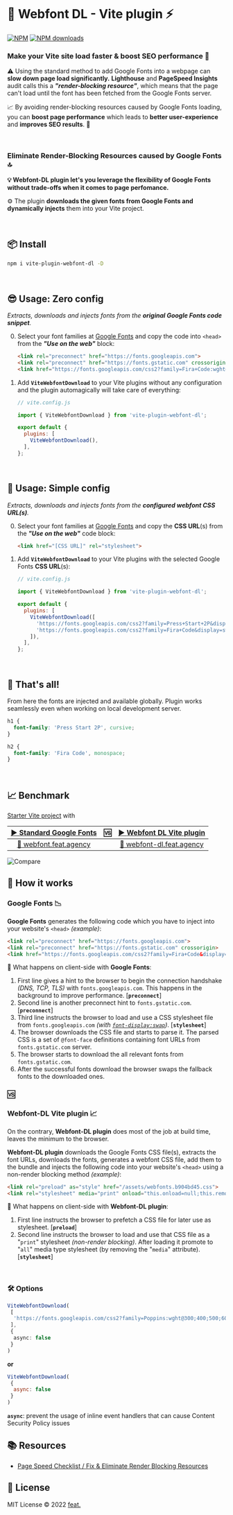 # 🔌 **Webfont DL** - Vite plugin ⚡

[![NPM](https://img.shields.io/npm/v/vite-plugin-webfont-dl)](https://www.npmjs.com/package/vite-plugin-webfont-dl)
[![NPM downloads](https://img.shields.io/npm/dt/vite-plugin-webfont-dl)](https://www.npmjs.com/package/vite-plugin-webfont-dl)


### **Make your Vite site load faster & boost SEO performance 🚀**

⚠️ Using the standard method to add Google Fonts into a webpage can **slow down page load significantly.** **Lighthouse** and **PageSpeed Insights** audit calls this a **<i>"render-blocking resource"</i>**, which means that the page can't load until the font has been fetched from the Google Fonts server.

📈 By avoiding render-blocking resources caused by Google Fonts loading, you can **boost page performance** which leads to **better user-experience** and **improves SEO results**. 🔎

<br>

### **Eliminate Render-Blocking Resources caused by Google Fonts 🔝**

**💡 Webfont-DL plugin let's you leverage the flexibility of Google Fonts without trade-offs when it comes to page perfomance.**

⚙️ The plugin **downloads the given fonts from Google Fonts and dynamically injects** them into your Vite project.

<br>

## 📦 Install
```bash
npm i vite-plugin-webfont-dl -D
```

<br>

## 😎 Usage: **Zero config**

*Extracts, downloads and injects fonts from the **original Google Fonts code snippet**.*

0. Select your font families at [Google Fonts](https://fonts.google.com) and copy the code into `<head>` from the **<i>"Use on the web"</i>** block:
	```html
	<link rel="preconnect" href="https://fonts.googleapis.com">
	<link rel="preconnect" href="https://fonts.gstatic.com" crossorigin>
	<link href="https://fonts.googleapis.com/css2?family=Fira+Code:wght@300;400&family=Roboto:wght@100&display=swap" rel="stylesheet">
	```
1. Add **`ViteWebfontDownload`** to your Vite plugins without any configuration and the plugin automagically will take care of everything:
	```js
	// vite.config.js

	import { ViteWebfontDownload } from 'vite-plugin-webfont-dl';

	export default {
	  plugins: [
	    ViteWebfontDownload(),
	  ],
	};
	```

<br>

## 🦄 Usage: **Simple config**

*Extracts, downloads and injects fonts from the **configured webfont CSS URL(s)**.*

0. Select your font families at [Google Fonts](https://fonts.google.com) and copy the **CSS URL**(s) from the **<i>"Use on the web"</i>** code block:
	```html
	<link href="[CSS URL]" rel="stylesheet">
	```
1. Add **`ViteWebfontDownload`** to your Vite plugins with the selected Google Fonts **CSS URL**(s):
	```js
	// vite.config.js

	import { ViteWebfontDownload } from 'vite-plugin-webfont-dl';

	export default {
	  plugins: [
	    ViteWebfontDownload([
	      'https://fonts.googleapis.com/css2?family=Press+Start+2P&display=swap',
	      'https://fonts.googleapis.com/css2?family=Fira+Code&display=swap'
	    ]),
	  ],
	};
	```

<br>

## 🚀 That's all!
From here the fonts are injected and available globally. Plugin works seamlessly even when working on local development server.


```css
h1 {
  font-family: 'Press Start 2P', cursive;
}

h2 {
  font-family: 'Fira Code', monospace;
}
```

<br>

## 📈 Benchmark
[Starter Vite project](https://github.com/vitejs/vite/tree/main/packages/create-vite/template-vanilla) with

| [▶️ Standard **Google Fonts**](https://pagespeed.web.dev/report?url=https%3A%2F%2Fwebfont.feat.agency%2F) | 🆚 | [▶️ **Webfont DL** Vite plugin](https://pagespeed.web.dev/report?url=https%3A%2F%2Fwebfont-dl.feat.agency%2F) |
|:---:|:---:|:---:|
| [🔗 webfont.feat.agency](https://webfont.feat.agency) | | [🔗 webfont-dl.feat.agency](https://webfont-dl.feat.agency) |

![Compare](./img/compare.png)


## 🔮 How it works

### **Google Fonts** 📉

**Google Fonts** generates the following code which you have to inject into your website's `<head>` <i>(example)</i>:

```html
<link rel="preconnect" href="https://fonts.googleapis.com">
<link rel="preconnect" href="https://fonts.gstatic.com" crossorigin>
<link href="https://fonts.googleapis.com/css2?family=Fira+Code&display=swap" rel="stylesheet">
```

📱 What happens on client-side with **Google Fonts**:
1. First line gives a hint to the browser to begin the connection handshake <i>(DNS, TCP, TLS)</i> with `fonts.googleapis.com`. This happens in the background to improve performance. [**`preconnect`**]
1. Second line is another preconnect hint to `fonts.gstatic.com`. [**`preconnect`**]
1. Third line instructs the browser to load and use a CSS stylesheet file from `fonts.googleapis.com` <i>(with [`font-display:swap`](https://developer.mozilla.org/en-US/docs/Web/CSS/@font-face/font-display#values))</i>. [**`stylesheet`**]
1. The browser downloads the CSS file and starts to parse it. The parsed CSS is a set of `@font-face` definitions containing font URLs from `fonts.gstatic.com` server.
1. The browser starts to download the all relevant fonts from `fonts.gstatic.com`.
1. After the successful fonts download the browser swaps the fallback fonts to the downloaded ones.

### 🆚

### **Webfont-DL** Vite plugin 📈

On the contrary, **Webfont-DL plugin** does most of the job at build time, leaves the minimum to the browser.

**Webfont-DL plugin** downloads the Google Fonts CSS file(s), extracts the font URLs, downloads the fonts, generates a webfont CSS file, add them to the bundle and injects the following code into your website's `<head>` using a non-render blocking method <i>(example)</i>:

```html
<link rel="preload" as="style" href="/assets/webfonts.b904bd45.css">
<link rel="stylesheet" media="print" onload="this.onload=null;this.removeAttribute('media');" href="/assets/webfonts.b904bd45.css">
```

📱 What happens on client-side with **Webfont-DL plugin**:
1. First line instructs the browser to prefetch a CSS file for later use as stylesheet. [**`preload`**]
1. Second line instructs the browser to load and use that CSS file as a "`print`" stylesheet <i>(non-render blocking)</i>. After loading it promote to "`all`" media type stylesheet (by removing the "`media`" attribute). [**`stylesheet`**]

<br>

### 🛠️ **Options**
```ts
ViteWebfontDownload(
 [
  'https://fonts.googleapis.com/css2?family=Poppins:wght@300;400;500;600;700&display=swap'
 ],
 {
  async: false
 }
)
```

**or**

```js
ViteWebfontDownload(
 {
  async: false
 }
)
```

**`async`**: prevent the usage of inline event handlers that can cause Content Security Policy issues

## 📚 Resources
* [Page Speed Checklist / Fix & Eliminate Render Blocking Resources](https://pagespeedchecklist.com/eliminate-render-blocking-resources)


## 📄 License

MIT License © 2022 [feat.](https://feat.agency)


